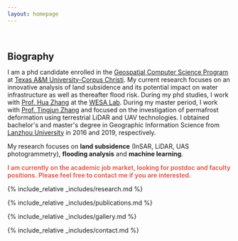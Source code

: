 ```yaml
---
layout: homepage
---
```


<h1 id="about-me"></h1>

<h2 style="margin: 60px 0px 10px;">Biography</h2>

I am a phd candidate enrolled in the [Geospatial Computer Science Program](https://www.tamucc.edu/programs/graduate-programs/geospatial-computer-science-phd.php) at [Texas A&M University-Corpus Christi](https://www.tamucc.edu/). My current research focuses on an innovative analysis of land subsidence and its potential impact on water infrastructure as well as thereafter flood risk. During my phd studies, I work with [Prof. Hua Zhang](https://www.tamucc.edu/files/php/views/faculty-details.php?profile=Hua_Zhang) at the [WESA Lab](https://www.wesalab.com/home). During my master period, I work with [Prof. Tingjun Zhang](https://scholar.google.com/citations?user=OUllNR0AAAAJ&hl=en) and focused on the investigation of permafrost deformation using terrestrial LiDAR and UAV technologies. I obtained bachelor's and master's degree in Geographic Information Science from [Lanzhou University](https://en.lzu.edu.cn/) in 2016 and 2019, respectively.


My research focuses on **land subsidence** (InSAR, LiDAR, UAS photogrammetry), **flooding analysis** and **machine learning**.

<strong style="color:#e74d3c; font-weight:600"><strong style="color:#e74d3c; font-weight:600">I am currently on the academic job market, looking for postdoc and faculty positions. Please feel free to contact me if you are interested.</strong></strong>

{% include_relative _includes/research.md %}

{% include_relative _includes/publications.md %}

{% include_relative _includes/gallery.md %}

{% include_relative _includes/contact.md %}
